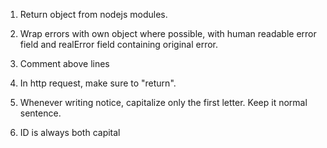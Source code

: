1. Return object from nodejs modules.

1. Wrap errors with own object where possible, with human readable error field and realError field containing original error.

1. Comment above lines

1. In http request, make sure to "return".

1. Whenever writing notice, capitalize only the first letter. Keep it normal sentence.

1. ID is always both capital
